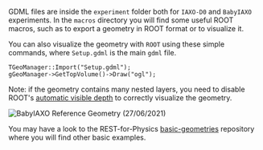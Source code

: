 GDML files are inside the `experiment` folder both for `IAXO-D0` and `BabyIAXO` experiments. In the `macros` directory you will find some useful ROOT macros, such as to export a geometry in ROOT format or to visualize it.

You can also visualize the geometry with `ROOT` using these simple commands, where `Setup.gdml` is the main `gdml` file.

```
TGeoManager::Import("Setup.gdml");
gGeoManager->GetTopVolume()->Draw("ogl");
```

Note: if the geometry contains many nested layers, you need to disable ROOT's [automatic visible depth](https://github.com/mipt-npm/gdml.kt/issues/30) to correctly visualize the geometry.

![BabyIAXO Reference Geometry (27/06/2021)](https://user-images.githubusercontent.com/35803280/123548792-9288b180-d766-11eb-839d-9a158c1971a4.png)

You may have a look to the REST-for-Physics [basic-geometries](https://github.com/rest-for-physics/basic-geometries) repository where you will find other basic examples.

